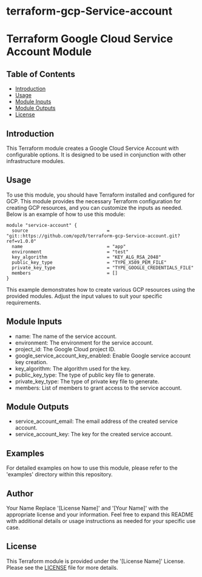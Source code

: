 # terraform-gcp-Service-account
# Terraform Google Cloud Service Account Module

## Table of Contents

- [Introduction](#introduction)
- [Usage](#usage)
- [Module Inputs](#module-inputs)
- [Module Outputs](#module-outputs)
- [License](#license)
## Introduction

This Terraform module creates a Google Cloud Service Account with configurable options. It is designed to be used in conjunction with other infrastructure modules.

## Usage
To use this module, you should have Terraform installed and configured for GCP. This module provides the necessary Terraform configuration for creating GCP resources, and you can customize the inputs as needed. Below is an example of how to use this module:

```hcl
module "service-account" {
  source                             = "git::https://github.com/opz0/terraform-gcp-Service-account.git?ref=v1.0.0"
  name                               = "app"
  environment                        = "test"
  key_algorithm                      = "KEY_ALG_RSA_2048"
  public_key_type                    = "TYPE_X509_PEM_FILE"
  private_key_type                   = "TYPE_GOOGLE_CREDENTIALS_FILE"
  members                            = []
}
```
This example demonstrates how to create various GCP resources using the provided modules. Adjust the input values to suit your specific requirements.

## Module Inputs
- name: The name of the service account.
- environment: The environment for the service account.
- project_id: The Google Cloud project ID.
- google_service_account_key_enabled: Enable Google service account key creation.
- key_algorithm: The algorithm used for the key.
- public_key_type: The type of public key file to generate.
- private_key_type: The type of private key file to generate.
- members: List of members to grant access to the service account.
## Module Outputs
- service_account_email: The email address of the created service account.
- service_account_key: The key for the created service account.

## Examples
For detailed examples on how to use this module, please refer to the 'examples' directory within this repository.

## Author
Your Name
Replace '[License Name]' and '[Your Name]' with the appropriate license and your information. Feel free to expand this README with additional details or usage instructions as needed for your specific use case.
## License
This Terraform module is provided under the '[License Name]' License. Please see the [LICENSE](https://github.com/opz0/terraform-gcp-Service-account/blob/readme/LICENSE) file for more details.
